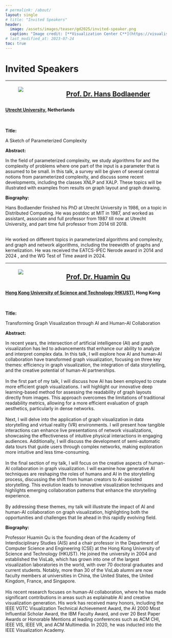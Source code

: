 ```yaml
---
# permalink: /about/
layout: single
# title: "Invited Speakers"
header:
  image: /assets/images/teaser/gd2025/invited-speaker.png
  caption: "Image credit: [**Visualization Center C**](https://visualiseringscenter.se/en/)"
# last_modified_at: 2023-07-24
toc: true
---
```



<style type="text/css">
  .page__content h2 {
    border-bottom: none;
  }

  h2 {
    padding-bottom: .5em;
  }

  div.header > h2 {
    margin-top: .75em !important;
  }

  /* div.bio {
    min-height: 175px;
    overflow: auto;
    margin-bottom: 1.3em;
  }

  div.bio > p {
    margin-bottom: 0;
  } */

  div.header {
    min-height: 115px;
    overflow: auto;
    margin-bottom: 1.3em;
  }

  div.header > figure {
    margin-bottom: 0;
    margin-top: 5px;
    float: left;
    width: 25%;
    align: left;
    margin-right: 24px;
  }
  div.header > figure > img {
    margin-bottom: 0;
  }

  div.header + * {
    clear: both;
  }
</style>

# Invited Speakers
<hr>

<div class="header" id="Hans-Bodlaender">
<figure >
  <img src="../../assets/images/speaker/Hans_Bodlaender.jpg">
  <!-- <footer style="font-size: 12px"></footer> -->
  <!-- <figcaption>Caption goes here</figcaption> -->
</figure>
<h2><a href="https://www.uu.nl/staff/HLBodlaender">Prof. Dr. Hans Bodlaender</a></h2>
<p> <strong><a href="https://www.uu.nl">Utrecht University</a>, Netherlands</strong> </p>
</div>

<p> <strong> Title:  </strong> </p>
<p>A Sketch of Parameterized Complexity </p>
<p> <strong> Abstract: </strong> </p>
<p> In the field of parameterized complexity, we study algorithms for and the complexity of problems where one part of the input is a parameter that is assumed to be small. In this talk, a survey will be given of several central notions from parameterized complexity, and discuss some recent developments, including the classes XNLP and XALP. These topics will be illustrated with examples from results on graph layout and graph drawing. </p>

<p> <strong> Biography: </strong> </p>
<p> Hans Bodlaender finished his PhD at Utrecht University in 1986, on a topic in Distributed Computing. He was postdoc at MIT in 1987, and worked as assistant, associate and full professor from 1987 till now at Utrecht University, and part time full professor from 2014 till 2018.<br><br>

He worked on different topics in parameterized algorithms and complexity, and graph and network algorithms, including the treewidth of graphs and kernelization. He was received the EATCS-IPEC Nerode award in 2014 and 2024 , and the WG Test of Time award in 2024. </p>

<hr>

<div class="header" id="Huamin-Qu">
<figure >
  <img src="../../assets/images/speaker/Huamin_Qu.png">
  <!-- <footer style="font-size: 12px"></footer> -->
  <!-- <figcaption>Caption goes here</figcaption> -->
</figure>
<h2><a href="https://facultyprofiles.hkust.edu.hk/profiles.php?profile=huamin-qu-huamin">Prof. Dr. Huamin Qu</a></h2>
<p> <strong><a href="https://hkust.edu.hk/">Hong Kong University of Science and Technology (HKUST)</a>, Hong Kong</strong> </p>
</div>

<p> <strong> Title: </strong></p> 
<p>Transforming Graph Visualization through AI and Human-AI Collaboration </p>
<p> <strong>Abstract: </strong> </p>

<p>

In recent years, the intersection of artificial intelligence (AI) and graph visualization has led to advancements that enhance our ability to analyze and interpret complex data. In this talk, I will explore how AI and human-AI collaboration have transformed graph visualization, focusing on three key themes: efficiency in graph visualization, the integration of data storytelling, and the creative potential of human-AI partnerships.
<br><br>
In the first part of my talk, I will discuss how AI has been employed to create more efficient graph visualizations. I will highlight our innovative deep learning-based method for assessing the readability of graph layouts directly from images. This approach overcomes the limitations of traditional readability metrics, allowing for a more efficient evaluation of graph aesthetics, particularly in dense networks.
<br><br>
Next, I will delve into the application of graph visualization in data storytelling and virtual reality (VR) environments. I will present how tangible interactions can enhance live presentations of network visualizations, showcasing the effectiveness of intuitive physical interactions in engaging audiences. Additionally, I will discuss the development of semi-automatic data tours that guide users through complex networks, making exploration more intuitive and less time-consuming.
<br><br>
In the final section of my talk, I will focus on the creative aspects of human-AI collaboration in graph visualization. I will examine how generative AI techniques are reshaping the roles of humans and AI in the storytelling process, discussing the shift from human creators to AI-assisted storytelling. This evolution leads to innovative visualization techniques and highlights emerging collaboration patterns that enhance the storytelling experience.
<br><br>
By addressing these themes, my talk will illustrate the impact of AI and human-AI collaboration on graph visualization, highlighting both the opportunities and challenges that lie ahead in this rapidly evolving field. </p>

<p> <strong> Biography: </strong> </p>
<p> Professor Huamin Qu is the founding dean of the Academy of Interdisciplinary Studies (AIS) and a chair professor in the Department of Computer Science and Engineering (CSE) at the Hong Kong University of Science and Technology (HKUST). He joined the university in 2004 and established the VisLab, which has grown into one of the largest visualization laboratories in the world, with over 70 doctoral graduates and current students. Notably, more than 30 of the VisLab alumni are now faculty members at universities in China, the United States, the United Kingdom, France, and Singapore.
<br><br>
His recent research focuses on human-AI collaboration, where he has made significant contributions in areas such as explainable AI and creative visualization generation. His work has received many honors, including the IEEE VGTC Visualization Technical Achievement Award, the AI 2000 Most Influential Scholar Award, the IBM Faculty Award, and over 20 Best Paper Awards or Honorable Mentions at leading conferences such as ACM CHI, IEEE VIS, IEEE VR, and ACM Multimedia. In 2020, he was inducted into the IEEE Visualization Academy.</p>











